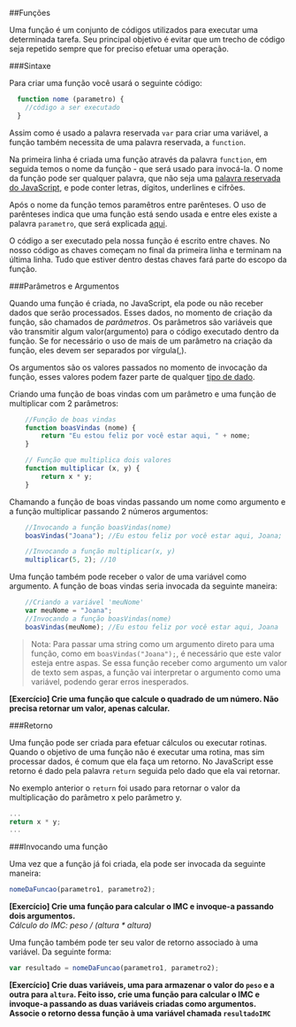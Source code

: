 ##Funções

Uma função é um conjunto de códigos utilizados para executar uma determinada tarefa. Seu principal objetivo é evitar que um trecho de código seja repetido sempre que for preciso efetuar uma operação.

###Sintaxe

Para criar uma função você usará o seguinte código:
```js
  function nome (parametro) {
    //código a ser executado
  }
```

Assim como é usado a palavra reservada `var` para criar uma variável, a função também necessita de uma palavra reservada, a `function`.

Na primeira linha é criada uma função através da palavra `function`, em seguida temos o nome da função - que será usado para invocá-la. O nome da função pode ser qualquer palavra, que não seja uma [palavra reservada do JavaScript](https://developer.mozilla.org/en-US/docs/Web/JavaScript/Reference/Lexical_grammar#Keywords), e pode conter letras, dígitos, underlines e cifrões.

Após o nome da função temos paramêtros entre parênteses. O uso de parênteses indica que uma função está sendo usada e entre eles existe a palavra `parametro`, que será explicada [aqui](#parâmetros-e-argumentos).

O código a ser executado pela nossa função é escrito entre chaves. No nosso código as chaves começam no final da primeira linha e terminam na última linha. Tudo que estiver dentro destas chaves fará parte do escopo da função.

###Parâmetros e Argumentos

Quando uma função é criada, no JavaScript, ela pode ou não receber dados que serão processados. Esses dados, no momento de criação da função, são chamados de _parâmetros_. Os parâmetros são variáveis que vão transmitir algum valor(argumento) para o código executado dentro da função. Se for necessário o uso de mais de um parâmetro na criação da função, eles devem ser separados por vírgula(,).

Os argumentos são os valores passados no momento de invocação da função, esses valores podem fazer parte de qualquer [tipo de dado](https://developer.mozilla.org/pt-BR/docs/Web/JavaScript/Guide/Values,_variables,_and_literals#Valores).

Criando uma função de boas vindas com um parâmetro e uma função de multiplicar com 2 parâmetros:

```js
	//Função de boas vindas
	function boasVindas (nome) {
		return "Eu estou feliz por você estar aqui, " + nome;
	}

	// Função que multiplica dois valores
	function multiplicar (x, y) {
		return x * y;
	}
```

Chamando a função de boas vindas passando um nome como argumento e a função multiplicar passando 2 números argumentos:

```js
	//Invocando a função boasVindas(nome)
	boasVindas("Joana"); //Eu estou feliz por você estar aqui, Joana;

	//Invocando a função multiplicar(x, y)
	multiplicar(5, 2); //10
```

Uma função também pode receber o valor de uma variável como argumento. A função de boas vindas seria invocada da seguinte maneira:

```js
	//Criando a variável 'meuNome'
	var meuNome = "Joana";
	//Invocando a função boasVindas(nome)
	boasVindas(meuNome); //Eu estou feliz por você estar aqui, Joana
```

> Nota: Para passar uma string como um argumento direto para uma função, como em `boasVindas("Joana");`, é necessário que este valor esteja entre aspas. Se essa função receber como argumento um valor de texto sem aspas, a função vai interpretar o argumento como uma variável, podendo gerar erros inesperados.

**[Exercício] Crie uma função que calcule o quadrado de um número. Não precisa retornar um valor, apenas calcular.**

###Retorno

Uma função pode ser criada para efetuar cálculos ou executar rotinas. Quando o objetivo de uma função não é executar uma rotina, mas sim processar dados, é comum que ela faça um retorno. No JavaScript esse retorno é dado pela palavra `return` seguida pelo dado que ela vai retornar.

No exemplo anterior o `return` foi usado para retornar o valor da multiplicação do parâmetro x pelo parâmetro y.

```js
...
return x * y;
...
```

###Invocando uma função

Uma vez que a função já foi criada, ela pode ser invocada da seguinte maneira:

```js
nomeDaFuncao(parametro1, parametro2);
```

**[Exercício] Crie uma função para calcular o IMC e invoque-a passando dois argumentos.**
<br>
_Cálculo do IMC: peso / (altura * altura)_

Uma função também pode ter seu valor de retorno associado à uma variável. Da seguinte forma:

```js
var resultado = nomeDaFuncao(parametro1, parametro2);
```

**[Exercício] Crie duas variáveis, uma para armazenar o valor do `peso` e a outra para `altura`. Feito isso, crie uma função para calcular o IMC e invoque-a passando as duas variáveis criadas como argumentos. Associe o retorno dessa função à uma variável chamada `resultadoIMC`**
